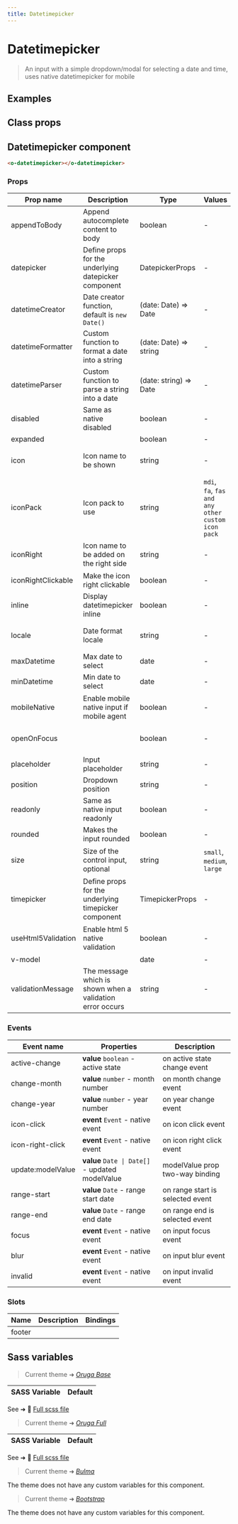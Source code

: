 ```yaml
---
title: Datetimepicker
---
```


# Datetimepicker

<div class="vp-doc">

> An input with a simple dropdown/modal for selecting a date and time, uses native datetimepicker for mobile

<Carbon />
</div>

<div class="vp-example">

## Examples

<example-datetimepicker />

</div>
<div class="vp-example">

## Class props

<inspector-datetimepicker-viewer />

</div>

<div class="vp-doc">

## Datetimepicker component

```html
<o-datetimepicker></o-datetimepicker>
```

### Props

| Prop name          | Description                                               | Type                      | Values                                            | Default                                                                                                                                                                            |
| ------------------ | --------------------------------------------------------- | ------------------------- | ------------------------------------------------- | ---------------------------------------------------------------------------------------------------------------------------------------------------------------------------------- |
| appendToBody       | Append autocomplete content to body                       | boolean                   | -                                                 | <div><small>From <b>config</b>:</small></div><code style='white-space: nowrap; padding: 0;'>datepicker: {<br>&nbsp;&nbsp;appendToBody: false<br>}</code>                           |
| datepicker         | Define props for the underlying datepicker component      | DatepickerProps           | -                                                 |                                                                                                                                                                                    |
| datetimeCreator    | Date creator function, default is `new Date()`            | (date: Date) =&gt; Date   | -                                                 | <div><small>From <b>config</b>:</small></div><code style='white-space: nowrap; padding: 0;'>datetimepicker: {<br>&nbsp;&nbsp;datetimeCreator: (d: Date) => new Date(d)<br>}</code> |
| datetimeFormatter  | Custom function to format a date into a string            | (date: Date) =&gt; string | -                                                 | <div><small>From <b>config</b>:</small></div><code style='white-space: nowrap; padding: 0;'>imepicker: {<br>&nbsp;&nbsp;dateFormatter: defaultFunction<br>}</code>                 |
| datetimeParser     | Custom function to parse a string into a date             | (date: string) =&gt; Date | -                                                 | <div><small>From <b>config</b>:</small></div><code style='white-space: nowrap; padding: 0;'>atetimepicker: {<br>&nbsp;&nbsp;dateParser: defaultFunction<br>}</code>                |
| disabled           | Same as native disabled                                   | boolean                   | -                                                 | <code style='white-space: nowrap; padding: 0;'>false</code>                                                                                                                        |
| expanded           |                                                           | boolean                   | -                                                 | <code style='white-space: nowrap; padding: 0;'>false</code>                                                                                                                        |
| icon               | Icon name to be shown                                     | string                    | -                                                 | <div><small>From <b>config</b>:</small></div><code style='white-space: nowrap; padding: 0;'>datepicker: {<br>&nbsp;&nbsp;icon: undefined<br>}</code>                               |
| iconPack           | Icon pack to use                                          | string                    | `mdi`, `fa`, `fas and any other custom icon pack` | <div><small>From <b>config</b>:</small></div><code style='white-space: nowrap; padding: 0;'>datepicker: {<br>&nbsp;&nbsp;iconPack: undefined<br>}</code>                           |
| iconRight          | Icon name to be added on the right side                   | string                    | -                                                 | <div><small>From <b>config</b>:</small></div><code style='white-space: nowrap; padding: 0;'>datepicker: {<br>&nbsp;&nbsp;iconRight: undefined<br>}</code>                          |
| iconRightClickable | Make the icon right clickable                             | boolean                   | -                                                 | <code style='white-space: nowrap; padding: 0;'>false</code>                                                                                                                        |
| inline             | Display datetimepicker inline                             | boolean                   | -                                                 | <code style='white-space: nowrap; padding: 0;'>false</code>                                                                                                                        |
| locale             | Date format locale                                        | string                    | -                                                 | <div><small>From <b>config</b>:</small></div><code style='white-space: nowrap; padding: 0;'>{<br>&nbsp;&nbsp;locale: undefined<br>}</code>                                         |
| maxDatetime        | Max date to select                                        | date                      | -                                                 |                                                                                                                                                                                    |
| minDatetime        | Min date to select                                        | date                      | -                                                 |                                                                                                                                                                                    |
| mobileNative       | Enable mobile native input if mobile agent                | boolean                   | -                                                 | <div><small>From <b>config</b>:</small></div><code style='white-space: nowrap; padding: 0;'>datepicker: {<br>&nbsp;&nbsp;mobileNative: true<br>}</code>                            |
| openOnFocus        |                                                           | boolean                   | -                                                 | <div><small>From <b>config</b>:</small></div><code style='white-space: nowrap; padding: 0;'>datetimepicker: {<br>&nbsp;&nbsp;openOnFocus: true<br>}</code>                         |
| placeholder        | Input placeholder                                         | string                    | -                                                 |                                                                                                                                                                                    |
| position           | Dropdown position                                         | string                    | -                                                 |                                                                                                                                                                                    |
| readonly           | Same as native input readonly                             | boolean                   | -                                                 | <code style='white-space: nowrap; padding: 0;'>false</code>                                                                                                                        |
| rounded            | Makes the input rounded                                   | boolean                   | -                                                 | <code style='white-space: nowrap; padding: 0;'>false</code>                                                                                                                        |
| size               | Size of the control input, optional                       | string                    | `small`, `medium`, `large`                        | <div><small>From <b>config</b>:</small></div><code style='white-space: nowrap; padding: 0;'>datetimepicker: {<br>&nbsp;&nbsp;size: undefined<br>}</code>                           |
| timepicker         | Define props for the underlying timepicker component      | TimepickerProps           | -                                                 |                                                                                                                                                                                    |
| useHtml5Validation | Enable html 5 native validation                           | boolean                   | -                                                 | <div><small>From <b>config</b>:</small></div><code style='white-space: nowrap; padding: 0;'>{<br>&nbsp;&nbsp;useHtml5Validation: true<br>}</code>                                  |
| v-model            |                                                           | date                      | -                                                 |                                                                                                                                                                                    |
| validationMessage  | The message which is shown when a validation error occurs | string                    | -                                                 |                                                                                                                                                                                    |

### Events

| Event name        | Properties                                      | Description                      |
| ----------------- | ----------------------------------------------- | -------------------------------- |
| active-change     | **value** `boolean` - active state              | on active state change event     |
| change-month      | **value** `number` - month number               | on month change event            |
| change-year       | **value** `number` - year number                | on year change event             |
| icon-click        | **event** `Event` - native event                | on icon click event              |
| icon-right-click  | **event** `Event` - native event                | on icon right click event        |
| update:modelValue | **value** `Date \| Date[]` - updated modelValue | modelValue prop two-way binding  |
| range-start       | **value** `Date` - range start date             | on range start is selected event |
| range-end         | **value** `Date` - range end date               | on range end is selected event   |
| focus             | **event** `Event` - native event                | on input focus event             |
| blur              | **event** `Event` - native event                | on input blur event              |
| invalid           | **event** `Event` - native event                | on input invalid event           |

### Slots

| Name   | Description | Bindings |
| ------ | ----------- | -------- |
| footer |             |          |

</div>

<div class="vp-doc">

## Sass variables

<div class="theme-orugabase">

> Current theme ➜ _[Oruga Base](https://github.com/oruga-ui/theme-oruga)_

| SASS Variable | Default |
| ------------- | ------- |

See ➜ 📄 [Full scss file](https://github.com/oruga-ui/theme-oruga/tree/main/src/assets/scss/components/_datetimepicker.scss)

</div><div class="theme-orugafull">

> Current theme ➜ _[Oruga Full](https://github.com/oruga-ui/theme-oruga)_

| SASS Variable | Default |
| ------------- | ------- |

See ➜ 📄 [Full scss file](https://github.com/oruga-ui/theme-oruga/tree/main/src/assets/scss/components/_datetimepicker.scss)

</div><div class="theme-bulma">

> Current theme ➜ _[Bulma](https://github.com/oruga-ui/theme-bulma)_

<p>The theme does not have any custom variables for this component.</p>
</div><div class="theme-bootstrap">

> Current theme ➜ _[Bootstrap](https://github.com/oruga-ui/theme-bootstrap)_

<p>The theme does not have any custom variables for this component.</p>
</div>

</div>
